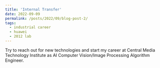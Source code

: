 ```yaml
---
title: 'Internal Transfer'
date: 2022-09-09
permalink: /posts/2022/09/blog-post-2/
tags:
  - industrial career
  - huawei
  - 2012 lab
---
```


Try to reach out for new technologies and start my career at Central Media Technology Institute as AI Computer Vision/Image Processing Algorithm Engineer.
